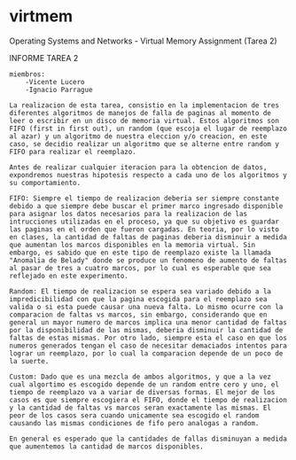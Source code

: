 # virtmem
Operating Systems and Networks - Virtual Memory Assignment (Tarea 2)

INFORME TAREA 2

	miembros:
		-Vicente Lucero
		-Ignacio Parrague
		
	La realizacion de esta tarea, consistio en la implementacion de tres diferentes algoritmos de manejos de falla de paginas al momento de leer o escribir en un disco de memoria virtual. Estos algoritmos son FIFO (first in first out), un random (que escoja el lugar de reemplazo al azar) y un algoritmo de nuestra eleccion y/o creacion, en este caso, se decidio realizar un algoritmo que se alterne entre random y FIFO para realizar el reemplazo.
	
	Antes de realizar cualquier iteracion para la obtencion de datos, expondremos nuestras hipotesis respecto a cada uno de los algoritmos y su comportamiento.
	
	FIFO: Siempre el tiempo de realizacion deberia ser siempre constante debido a que siempre debe buscar el primer marco ingresado disponible para asignar los datos necesarios para la realizacion de las intrucciones utilizadas en el proceso, ya que su objetivo es guardar las paginas en el orden que fueron cargadas. En teoria, por lo visto en clases, la cantidad de faltas de paginas deberia disminuir a medida que aumentan los marcos disponibles en la memoria virtual. Sin embargo, es sabido que en este tipo de reemplazo existe la llamada "Anomalia de Belady" donde se produce un fenomeno de aumento de faltas al pasar de tres a cuatro marcos, por lo cual es esperable que sea reflejado en este experimento. 
	
	Random: El tiempo de realizacion se espera sea variado debido a la impredicibilidad con que la pagina escogida para el reemplazo sea valida o si esta puede causar una nueva falta. Lo mismo ocurre con la comparacion de faltas vs marcos, sin embargo, considerando que en general un mayor numero de marcos implica una menor cantidad de faltas por la disponibilidad de las mismas, deberia disminuir la cantidad de faltas de estas mismas. Por otro lado, siempre esta el caso en que los numeros generados tengan el caso de necesitar demaciados intentos para lograr un reemplazo, por lo cual la comparacion depende de un poco de la suerte.
	
	Custom: Dado que es una mezcla de ambos algoritmos, y que a la vez cual algortimo es escogido depende de un random entre cero y uno, el tiempo de reemplazo va a variar de diversas formas. El mejor de los casos es que siempre escogiera el FIFO, donde el tiempo de realizacion y la cantidad de faltas vs marcos seran exactamente las mismas. El peor de los casos sera cuando unicamente sea escogido el random causando las mismas condiciones de fifo pero analogas a random.
	
	En general es esperado que la cantidades de fallas disminuyan a medida que aumentemos la cantidad de marcos disponibles. 
	
	

